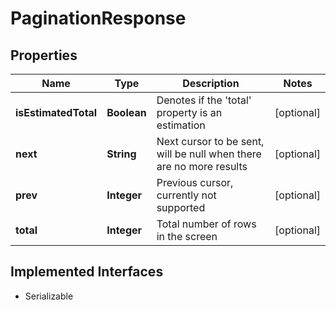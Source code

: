 

# PaginationResponse


## Properties

Name | Type | Description | Notes
------------ | ------------- | ------------- | -------------
**isEstimatedTotal** | **Boolean** | Denotes if the &#39;total&#39; property is an estimation |  [optional]
**next** | **String** | Next cursor to be sent, will be null when there are no more results |  [optional]
**prev** | **Integer** | Previous cursor, currently not supported |  [optional]
**total** | **Integer** | Total number of rows in the screen |  [optional]


## Implemented Interfaces

* Serializable


